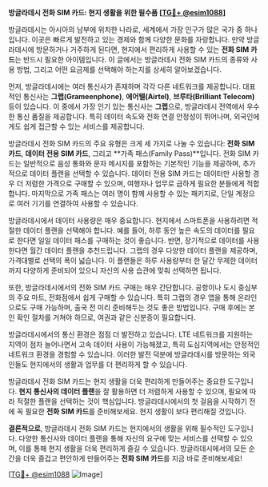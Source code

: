 **방글라데시 전화 SIM 카드: 현지 생활을 위한 필수품 [[TG💪+ @esim1088](https://t.me/s/esim1088)]**

방글라데시는 아시아의 남부에 위치한 나라로, 세계에서 가장 인구가 많은 국가 중 하나입니다. 이곳은 빠르게 발전하고 있는 경제와 함께 다양한 문화를 자랑합니다. 만약 방글라데시에 방문하거나 거주하게 된다면, 현지에서 편리하게 사용할 수 있는 **전화 SIM 카드**는 반드시 필요한 아이템입니다. 이 글에서는 방글라데시 전화 SIM 카드의 종류와 사용 방법, 그리고 어떤 요금제를 선택해야 하는지를 상세히 알아보겠습니다.

먼저, 방글라데시에는 여러 통신사가 존재하며 각각 다른 네트워크를 제공합니다. 대표적인 통신사는 **그랩(Grameenphone)**, **에어텔(Airtel)**, **브루타(Brilliant Telecom)** 등이 있습니다. 이 중에서 가장 인기 있는 통신사는 **그랩**으로, 방글라데시 전역에서 우수한 통신 품질을 제공합니다. 특히 데이터 속도와 전화 연결 안정성이 뛰어나며, 외국인에게도 쉽게 접근할 수 있는 서비스를 제공합니다.

방글라데시 전화 SIM 카드의 주요 유형은 크게 세 가지로 나눌 수 있습니다: **전화 SIM 카드**, **데이터 전용 SIM 카드**, 그리고 **가족 패스(Family Pass)**입니다. 전화 SIM 카드는 일반적으로 음성 통화와 문자 메시지를 포함하는 기본적인 기능을 제공하며, 추가적으로 데이터 플랜을 선택할 수 있습니다. 데이터 전용 SIM 카드는 데이터만 사용할 경우 더 저렴한 가격으로 구매할 수 있으며, 여행자나 업무로 급하게 필요한 분들에게 적합합니다. 마지막으로 가족 패스는 여러 명이 함께 사용할 수 있는 패키지로, 단일 계정으로 여러 기기를 연결하여 사용할 수 있습니다.

방글라데시에서 데이터 사용량은 매우 중요합니다. 현지에서 스마트폰을 사용하려면 적절한 데이터 플랜을 선택해야 합니다. 예를 들어, 하루 동안 높은 속도의 데이터를 필요로 한다면 일일 데이터 패스를 구매하는 것이 좋습니다. 반면, 장기적으로 데이터를 사용한다면 월간 데이터 플랜을 추천드립니다. 그랩의 경우 다양한 데이터 플랜을 제공하며, 가격대별로 선택의 폭이 넓습니다. 이 플랜들은 하루 사용량부터 한 달간 무제한 데이터까지 다양하게 준비되어 있으니 자신의 사용 습관에 맞춰 선택하면 됩니다.

또한, 방글라데시에서의 전화 SIM 카드 구매는 매우 간단합니다. 공항이나 도시 중심부의 주요 마트, 전화점에서 쉽게 구매할 수 있습니다. 특히 그랩의 경우 앱을 통해 온라인으로도 구매 가능하며, 출국 전 미리 준비해두는 것도 좋은 방법입니다. 구매 후에는 본인 확인 절차를 거쳐야 하므로, 여권과 같은 신분증이 필요합니다.

방글라데시에서의 통신 환경은 점점 더 발전하고 있습니다. LTE 네트워크를 지원하는 지역이 점차 늘어나면서 고속 데이터 사용이 가능해졌고, 특히 도심지역에서는 안정적인 네트워크 환경을 경험할 수 있습니다. 이러한 발전 덕분에 방글라데시를 방문하는 외국인들도 현지에서의 생활과 업무를 더 편리하게 할 수 있습니다.

방글라데시 전화 SIM 카드는 현지 생활을 더욱 편리하게 만들어주는 중요한 도구입니다. **현지 통신사의 데이터 플랜**을 잘 활용하면 더 저렴하게 사용할 수 있으며, 필요에 따라 적절한 플랜을 선택하는 것이 핵심입니다. 방글라데시에서의 첫 걸음을 시작하기 전에 꼭 필요한 **전화 SIM 카드**를 준비해보세요. 현지 생활이 보다 편리해질 것입니다.

**결론적으로**, 방글라데시 전화 SIM 카드는 현지에서의 생활을 위해 필수적인 도구입니다. 다양한 통신사와 데이터 플랜을 통해 자신의 요구에 맞는 서비스를 선택할 수 있으며, 이를 통해 현지 생활을 더욱 편리하게 즐길 수 있습니다. 방글라데시에서의 모든 순간을 더욱 즐겁고 편안하게 만들어주는 **전화 SIM 카드**를 지금 바로 준비해보세요! 

[[TG💪+ @esim1088](https://t.me/s/esim1088) ![Image](https://i.postimg.cc/Y0z9fWf4/image.png)]